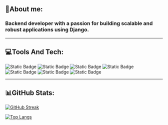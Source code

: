 ## 👋About me:
  ### Backend developer with a passion for building scalable and robust applications using Django.
---
## 💻Tools And Tech:
<div>
  <img alt="Static Badge" src="https://img.shields.io/badge/Java-ED8B00?style=for-the-badge&logo=openjdk&logoColor=white">
  <img alt="Static Badge" src="https://img.shields.io/badge/Python-14354C?style=for-the-badge&logo=python&logoColor=white">
  <img alt="Static Badge" src="https://img.shields.io/badge/HTML5-E34F26?style=for-the-badge&logo=html5&logoColor=white">
  <img alt="Static Badge" src="https://img.shields.io/badge/CSS3-1572B6?style=for-the-badge&logo=css3&logoColor=white">
  <img alt="Static Badge" src="https://img.shields.io/badge/JavaScript-F7DF1E?style=for-the-badge&logo=javascript&logoColor=black">
  <img alt="Static Badge" src="https://img.shields.io/badge/Django-092E20?style=for-the-badge&logo=django&logoColor=white">
  <img alt="Static Badge" src="https://img.shields.io/badge/Vercel-000000?style=for-the-badge&logo=vercel&logoColor=white"> 
</div>

---

## 📊GitHub Stats:
<div>
  
  [![GitHub Streak](http://github-readme-streak-stats.herokuapp.com?user=so-bhann&theme=dark&background=000000)](https://git.io/streak-stats)
  
  [![Top Langs](https://github-readme-stats.vercel.app/api/top-langs/?username=so-bhannn&layout=compact&theme=vision-friendly-dark)](https://github.com/anuraghazra/github-readme-stats)
</div>


<!--
**so-bhannn/so-bhannn** is a ✨ _special_ ✨ repository because its `README.md` (this file) appears on your GitHub profile.

Here are some ideas to get you started:

- 🔭 I’m currently working on ...
- 🌱 I’m currently learning ...
- 👯 I’m looking to collaborate on ...
- 🤔 I’m looking for help with ...
- 💬 Ask me about ...
- 📫 How to reach me: ...
- 😄 Pronouns: ...
- ⚡ Fun fact: ...
-->

